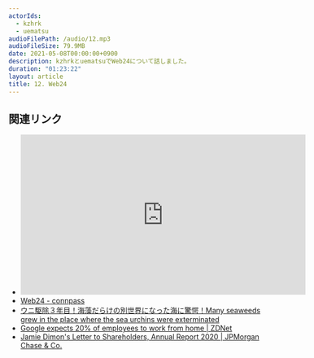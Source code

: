 ```yaml
---
actorIds:
  - kzhrk
  - uematsu
audioFilePath: /audio/12.mp3
audioFileSize: 79.9MB
date: 2021-05-08T00:00:00+0900
description: kzhrkとuematsuでWeb24について話しました。
duration: "01:23:22"
layout: article
title: 12. Web24
---
```


## 関連リンク

- <iframe width="560" height="315" src="https://www.youtube.com/embed/W_J55wqmV_s" title="YouTube video player" frameborder="0" allow="accelerometer; autoplay; clipboard-write; encrypted-media; gyroscope; picture-in-picture" allowfullscreen></iframe>
- [Web24 - connpass](https://connpass.com/event/211877/)
- [ウニ駆除３年目！海藻だらけの別世界になった海に驚愕！Many seaweeds grew in the place where the sea urchins were exterminated](https://www.youtube.com/watch?v=-RYezVf1uMc)
- [Google expects 20% of employees to work from home \| ZDNet](https://www.zdnet.com/article/google-expects-20-of-employees-to-work-from-home/)
- [Jamie Dimon's Letter to Shareholders, Annual Report 2020 \| JPMorgan Chase & Co.](https://reports.jpmorganchase.com/investor-relations/2020/ar-ceo-letters.htm)
